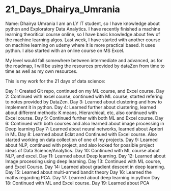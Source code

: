 # 21_Days_Dhairya_Umrania
Name: Dhairya Umrania
I am an LY IT student, so I have knowledge about python and Exploratory Data Analytics. I have recently finished a machine learning theoritical course online, so I have basic knowledge about few of the machine learning algos. Last week, I have started with another course on machine learning on udemy where it is more practical based. It uses python. I also started with an online course on MS Excel.

My level would fall somewhere between intermediate and advanced, as for the roadmap, I will be using the resources provided by dataZen from time to time as well as my own resources.

This is my work for the 21 days of data science:

Day 1: Created Git repo, continued on my ML course, and Excel course.
Day 2: Continued with excel course, continued with ML course, started refering to notes provided by DataZen.
Day 3: Learned about clustering and how to implement it in python.
Day 4: Learned further about clustering, learned about different methods: K means, Hierarchical, etc, also continued with Excel course.
Day 5: Continued further with both ML and Excel course.
Day 6: Continued with both courses and also learned about image processing in Deep learning
Day 7: Learned about neural networks, learned about Apriori in ML
Day 8: Learned about Eclat and Continued with Excel course. Also started working on data collection of one of my projects.
Day 9: Learned about NLP, continued with project, and also looked for possible project ideas of Data Science/Analytics. 
Day 10: Continued with ML course about NLP, and excel.
Day 11: Learned about Deep learning.
Day 12: Learned about Image processing using deep learning.
Day 13: Continued with ML course, and Excel Course.
Day 14: Learned about gradient descent in deep learning.
Day 15: Learned about multi-armed bandit theory
Day 16: Learned the maths regarding PCA.
Day 17: Learned about deep learning in python
Day 18: Continued with ML and Excel course.
Day 19: Learned about PCA
